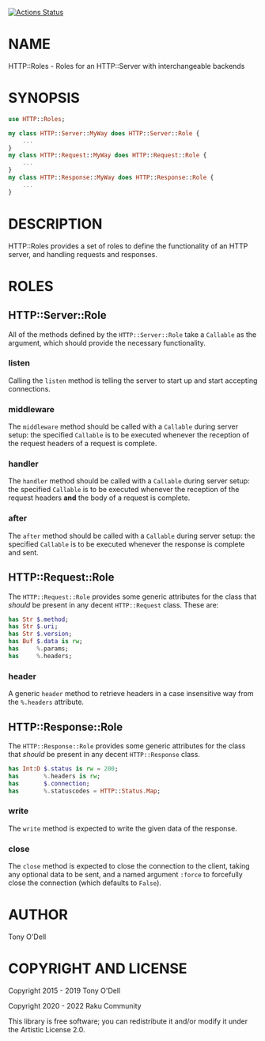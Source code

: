 [![Actions Status](https://github.com/raku-community-modules/HTTP-Server/actions/workflows/test.yml/badge.svg)](https://github.com/raku-community-modules/HTTP-Server/actions)

NAME
====

HTTP::Roles - Roles for an HTTP::Server with interchangeable backends

SYNOPSIS
========

```raku
use HTTP::Roles;

my class HTTP::Server::MyWay does HTTP::Server::Role {
    ...
}
my class HTTP::Request::MyWay does HTTP::Request::Role {
    ...
}
my class HTTP::Response::MyWay does HTTP::Response::Role {
    ...
}
```

DESCRIPTION
===========

HTTP::Roles provides a set of roles to define the functionality of an HTTP server, and handling requests and responses.

ROLES
=====

HTTP::Server::Role
------------------

All of the methods defined by the `HTTP::Server::Role` take a `Callable` as the argument, which should provide the necessary functionality.

### listen

Calling the `listen` method is telling the server to start up and start accepting connections.

### middleware

The `middleware` method should be called with a `Callable` during server setup: the specified `Callable` is to be executed whenever the reception of the request headers of a request is complete.

### handler

The `handler` method should be called with a `Callable` during server setup: the specified `Callable` is to be executed whenever the reception of the request headers **and** the body of a request is complete.

### after

The `after` method should be called with a `Callable` during server setup: the specified `Callable` is to be executed whenever the response is complete and sent.

HTTP::Request::Role
-------------------

The `HTTP::Request::Role` provides some generic attributes for the class that *should* be present in any decent `HTTP::Request` class. These are:

```raku
has Str $.method;
has Str $.uri;
has Str $.version;
has Buf $.data is rw;
has     %.params;
has     %.headers;
```

### header

A generic `header` method to retrieve headers in a case insensitive way from the `%.headers` attribute.

HTTP::Response::Role
--------------------

The `HTTP::Response::Role` provides some generic attributes for the class that *should* be present in any decent `HTTP::Response` class.

```raku
has Int:D $.status is rw = 200;
has       %.headers is rw;
has       $.connection;
has       %.statuscodes = HTTP::Status.Map;
```

### write

The `write` method is expected to write the given data of the response.

### close

The `close` method is expected to close the connection to the client, taking any optional data to be sent, and a named argument `:force` to forcefully close the connection (which defaults to `False`).

AUTHOR
======

Tony O'Dell

COPYRIGHT AND LICENSE
=====================

Copyright 2015 - 2019 Tony O'Dell

Copyright 2020 - 2022 Raku Community

This library is free software; you can redistribute it and/or modify it under the Artistic License 2.0.

